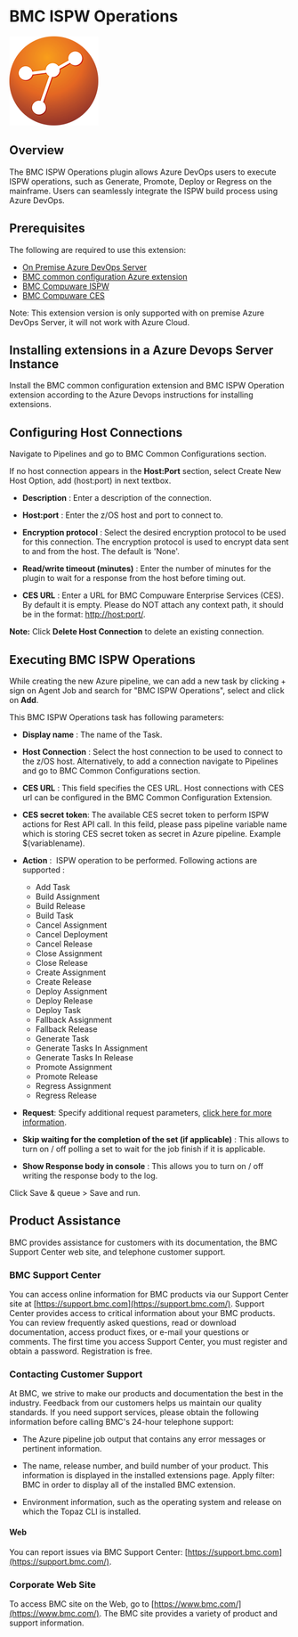 # BMC ISPW Operations
![](images/ISPW_marble.png)

## Overview

The BMC ISPW Operations plugin allows Azure DevOps users to execute ISPW operations, such as Generate, Promote, Deploy or Regress on the mainframe. Users can seamlessly integrate the ISPW build process using Azure DevOps.

## Prerequisites

The following are required to use this extension:
- [On Premise Azure DevOps Server](https://learn.microsoft.com/en-us/azure/devops/server/download/azuredevopsserver?view=azure-devops)
- [BMC common configuration Azure extension](https://marketplace.visualstudio.com/items?itemName=BMC.common-config-extension)
- [BMC Compuware ISPW](https://www.bmc.com/it-solutions/bmc-compuware-ispw.html)
- [BMC Compuware CES](https://docs.bmc.com/docs/bces2010/introduction-to-bmc-compuware-enterprise-services-1068407133.html)

Note: This extension version is only supported with on premise Azure DevOps Server, it will not work with Azure Cloud.

## Installing extensions in a Azure Devops Server Instance

Install the BMC common configuration extension and BMC ISPW Operation extension according to the Azure Devops instructions for installing extensions. 

## Configuring Host Connections

Navigate to Pipelines and go to BMC Common Configurations section.

If no host connection appears in the **Host:Port** section, select Create New Host Option, add (host:port) in next textbox.

-   **Description** : Enter a description of the connection.

-   **Host:port** : Enter the z/OS host and port to connect to.

-   **Encryption protocol** : Select the desired encryption protocol to be used for this connection. 
    The encryption protocol is used to encrypt data sent to and from   the host. The default is 'None'.

-   **Read/write timeout (minutes)** : Enter the number of minutes for the plugin to wait for a response from the host before timing out.

-   **CES URL** : Enter a URL for BMC Compuware Enterprise Services (CES). By default it is empty. Please do NOT attach any context
    path, it should be in the format: [http://host:port/](http://hostport/).

**Note:** Click **Delete Host Connection** to delete an existing connection.

## Executing BMC ISPW Operations

While creating the new Azure pipeline, we can add a new task by clicking + sign on Agent Job and search for "BMC ISPW Operations", select and click on **Add**.

This BMC ISPW Operations task has following parameters:

-   **Display name** :  The name of the Task.

-   **Host Connection** : Select the host connection to be used to connect to the z/OS host. Alternatively, to add a connection navigate to Pipelines and go to BMC Common Configurations section.

-   **CES URL** : This field specifies the CES URL. Host connections with CES url can be configured in the BMC Common Configuration Extension.

-   **CES secret token**: The available CES secret token to perform ISPW actions for Rest API call. In this feild, please pass pipeline variable name which is storing CES secret token as secret in Azure pipeline. Example $(variablename). 

-   **Action** :  ISPW operation to be performed. Following actions are supported :
    -   Add Task
    -   Build Assignment
    -   Build Release
    -   Build Task
    -   Cancel Assignment
    -   Cancel Deployment
    -   Cancel Release
    -   Close Assignment
    -   Close Release
    -   Create Assignment
    -   Create Release
    -   Deploy Assignment
    -   Deploy Release
    -	Deploy Task
    -   Fallback Assignment
    -   Fallback Release
    -	Generate Task
    -   Generate Tasks In Assignment
    -   Generate Tasks In Release
    -   Promote Assignment
    -   Promote Release
    -   Regress Assignment
    -   Regress Release

-   **Request**: Specify additional request parameters, [click here for more information](help.md).

-   **Skip waiting for the completion of the set (if applicable)** : This allows to turn on / off polling a set to wait for the job finish if it is applicable.

-   **Show Response body in console** : This allows you to turn on / off writing the response body to the log.

Click Save & queue > Save and run.

## Product Assistance

BMC provides assistance for customers with its documentation, the BMC Support Center web site, and telephone customer support.

### BMC Support Center

You can access online information for BMC products via our Support Center site at [https://support.bmc.com](https://support.bmc.com/). Support Center provides access to critical information about your BMC products. You can review frequently asked questions, read or download documentation, access product fixes, or e-mail your questions or comments. The first time you access Support Center, you must register and obtain a password. Registration is free.

### Contacting Customer Support

At BMC, we strive to make our products and documentation the best in the industry. Feedback from our customers helps us maintain our quality standards. If you need support services, please obtain the following information before calling BMC\'s 24-hour telephone support:

- The Azure pipeline job output that contains any error messages or pertinent information.

- The name, release number, and build number of your product. This information is displayed in the installed extensions page. Apply filter: BMC in order to display all of the installed BMC extension.

- Environment information, such as the operating system and release on which the Topaz CLI is installed.

#### Web

You can report issues via BMC Support Center: [https://support.bmc.com](https://support.bmc.com/).

### Corporate Web Site

To access BMC site on the Web, go to [https://www.bmc.com/](https://www.bmc.com/). The BMC site provides a variety of product and support information.